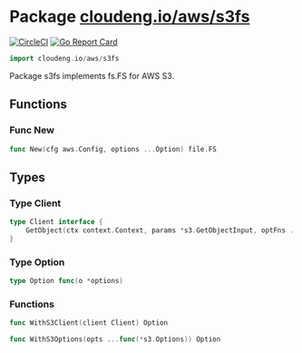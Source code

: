 # Package [cloudeng.io/aws/s3fs](https://pkg.go.dev/cloudeng.io/aws/s3fs?tab=doc)
[![CircleCI](https://circleci.com/gh/cloudengio/go.gotools.svg?style=svg)](https://circleci.com/gh/cloudengio/go.gotools) [![Go Report Card](https://goreportcard.com/badge/cloudeng.io/aws/s3fs)](https://goreportcard.com/report/cloudeng.io/aws/s3fs)

```go
import cloudeng.io/aws/s3fs
```

Package s3fs implements fs.FS for AWS S3.

## Functions
### Func New
```go
func New(cfg aws.Config, options ...Option) file.FS
```



## Types
### Type Client
```go
type Client interface {
	GetObject(ctx context.Context, params *s3.GetObjectInput, optFns ...func(*s3.Options)) (*s3.GetObjectOutput, error)
}
```


### Type Option
```go
type Option func(o *options)
```

### Functions

```go
func WithS3Client(client Client) Option
```


```go
func WithS3Options(opts ...func(*s3.Options)) Option
```







